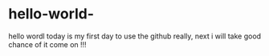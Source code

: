 # hello-world-
hello wordl 
today is my first day to use the
github really,
next i will take good chance of it
come on !!!
